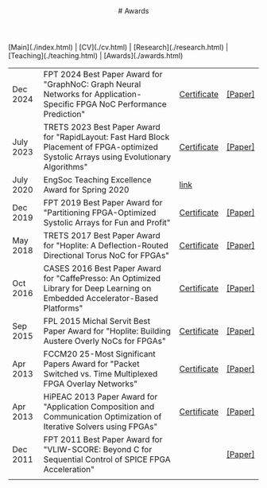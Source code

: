 <div class="wrapper">

<!-- Compilation Instructions
pandoc awards.md -s -c stylesheets/styles.css -o awards.html --metadata pagetitle="Awards"
-->

<header>
# Awards
</header>

<section>
[Main](./index.html) | [CV](./cv.html) | [Research](./research.html) | [Teaching](./teaching.html) | [Awards](./awards.html) <br>
	
| | | | |
|:--|:--|:--|:--|
| Dec 2024 | FPT 2024 Best Paper Award for "GraphNoC: Graph Neural Networks for Application-Specific FPGA NoC Performance Prediction" | [Certificate](./images/fpt2024_award.pdf) | [[Paper]](./publications/graph-noc_fpt2024.pdf) | 
| July 2023 | TRETS 2023 Best Paper Award for "RapidLayout: Fast Hard Block Placement of FPGA-optimized Systolic Arrays using Evolutionary Algorithms" | [Certificate](./images/trets2023_award.jpg) | [[Paper]](./publications/rapidlayout_trets2022.pdf) | 
| July 2020 | EngSoc Teaching Excellence Award for Spring 2020 | [link](https://www.engsoc.uwaterloo.ca/about-us/awards/faculty-awards/) | 
| Dec 2019 | FPT 2019 Best Paper Award for "Partitioning FPGA-Optimized Systolic Arrays for Fun and Profit" | [Certificate](./images/fpt2019_award.jpg) | [[Paper]](./publications/part-systolic_fpt-2019.pdf.pdf) | 
| May 2018 | TRETS 2017 Best Paper Award for "Hoplite: A Deflection-Routed Directional Torus NoC for FPGAs" | [Certificate](./images/trets2017_award.jpg) | [[Paper]](./publications/hoplite_trets2017.pdf) | 
| Oct 2016 | CASES 2016 Best Paper Award for "CaffePresso: An Optimized Library for Deep Learning on Embedded Accelerator-Based Platforms" | [Certificate](./images/cases2016_award.jpg) | [[Paper]](./publications/caffepresso_cases2016.pdf) | 
| Sep 2015 | FPL 2015 Michal Servit Best Paper Award for "Hoplite: Building Austere Overly NoCs for FPGAs" | [Certificate](./images/fpl2015_award.jpg) | [[Paper]](./publications/hoplite_fpl2015.pdf) 
| Apr 2013 | FCCM20 25-Most Significant Papers Award for "Packet Switched vs. Time Multiplexed FPGA Overlay Networks" | [Certificate](./images/fccm20_award.pdf) | [[Paper]](./publications/ps-tm-networks_fccm-2006.pdf) 
| Apr 2013 | HiPEAC 2013 Paper Award for "Application Composition and Communication Optimization of Iterative Solvers using FPGAs" | [Certificate](./images/hipeac2013_award.pdf) | [[Paper]](./publications/appcompose_fccm-2013.pdf)
| Dec 2011 | FPT 2011 Best Paper Award for "VLIW-SCORE: Beyond C for Sequential Control of SPICE FPGA Acceleration" | | [[Paper]](./publications/spice_iterctrl_fpt-2011.pdf)
| | |
</section>

</div>

<!-- Google tag (gtag.js) -->
<script async src="https://www.googletagmanager.com/gtag/js?id=UA-66521302-1"></script>
<script>
  window.dataLayer = window.dataLayer || [];
  function gtag(){dataLayer.push(arguments);}
  gtag('js', new Date());

  gtag('config', 'UA-66521302-1');
</script>

